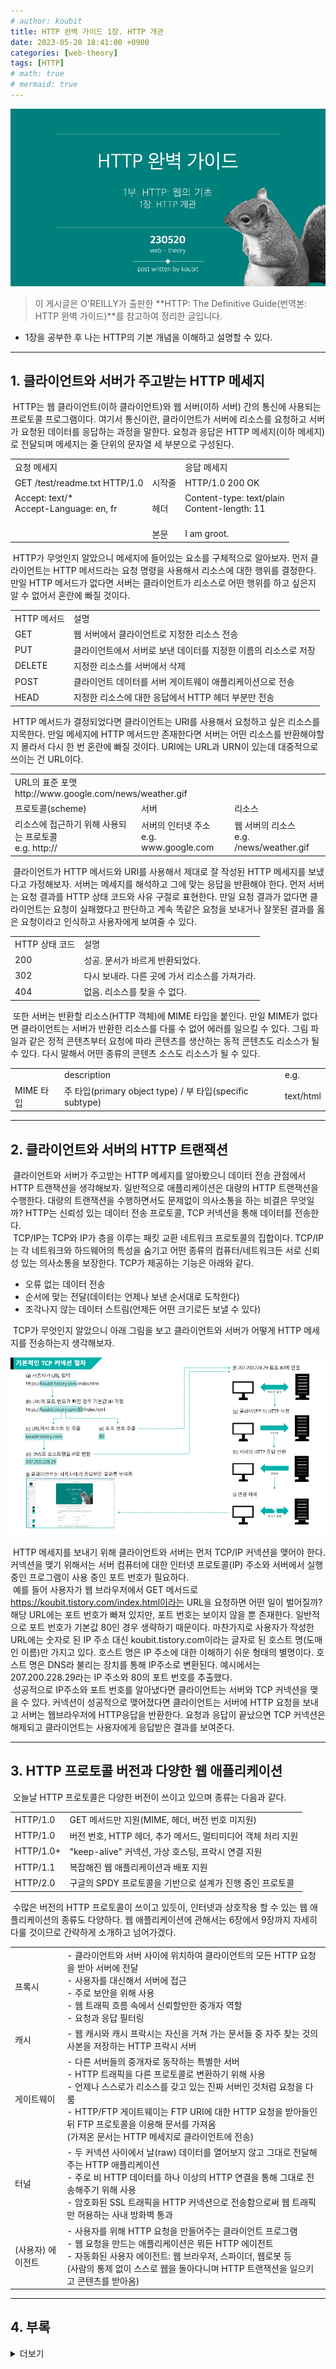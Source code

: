 ```yaml
---
# author: koubit
title: HTTP 완벽 가이드 1장. HTTP 개관
date: 2023-05-20 18:41:00 +0900
categories: [web-theory]
tags: [HTTP]
# math: true
# mermaid: true
---
```


![슬라이드1](/assets/img/computer-science/web/theory/20230520-slide1.png)

> 이 게시글은 O'REILLY가 출판한 **HTTP: The Definitive Guide(번역본: HTTP 완벽 가이드)**를 참고하여 정리한 글입니다.  

* 1장을 공부한 후 나는 HTTP의 기본 개념을 이해하고 설명할 수 있다.

* * *

## 1. 클라이언트와 서버가 주고받는 HTTP 메세지
 HTTP는 웹 클라이언트(이하 클라이언트)와 웹 서버(이하 서버) 간의 통신에 사용되는 프로토콜 프로그램이다. 여기서 통신이란, 클라이언트가 서버에 리소스를 요청하고 서버가 요청된 데이터를 응답하는 과정을 말한다. 요청과 응답은 HTTP 메세지(이하 메세지)로 전달되며 메세지는 줄 단위의 문자열 세 부분으로 구성된다.

<div class="tb-plain">
    <link rel="stylesheet" href="/assets/css/computer-science/web/20230520-style.css">
    <table>
        <tbody>
            <tr>
                <td>요청 메세지</td>
                <td>&nbsp;</td>
                <td>응답 메세지</td>
            </tr>
            <tr>
                <td>GET /test/readme.txt HTTP/1.0</td>
                <td class="txt-c">시작줄</td>
                <td>HTTP/1.0 200 OK</td>
            </tr>
            <tr>
                <td>
                    Accept: text/*<br/>Accept-Language: en, fr<br/>
                    <br/>
                </td>
                <td  class="txt-c">헤더</td>
                <td>
                    Content-type: text/plain<br/>Content-length: 11<br/>
                    <br/>
                </td>
            </tr>
            <tr>
                <td>&nbsp;</td>
                <td  class="txt-c">본문</td>
                <td>I am groot.</td>
            </tr>
        </tbody>
    </table>
</div>

 HTTP가 무엇인지 알았으니 메세지에 들어있는 요소를 구체적으로 알아보자. 먼저 클라이언트는 HTTP 메서드라는 요청 명령을 사용해서 리소스에 대한 행위를 결정한다. 만일 HTTP 메서드가 없다면 서버는 클라이언트가 리소스로 어떤 행위를 하고 싶은지 알 수 없어서 혼란에 빠질 것이다.

<div class="tb-plain">
    <link rel="stylesheet" href="/assets/css/computer-science/web/20230520-style.css">
    <table>
        <tbody>
            <tr>
                <td>HTTP 메서드</td>
                <td>설명</td>
            </tr>
            <tr>
                <td>GET</td>
                <td>웹 서버에서 클라이언트로 지정한 리소스 전송</td>
            </tr>
            <tr>
                <td>PUT</td>
                <td>클라이언트에서 서버로 보낸 데이터를 지정한 이름의 리소스로 저장</td>
            </tr>
            <tr>
                <td>DELETE</td>
                <td>지정한 리소스를 서버에서 삭제</td>
            </tr>
            <tr>
                <td>POST</td>
                <td>클라이언트 데이터를 서버 게이트웨이 애플리케이션으로 전송</td>
            </tr>
            <tr>
                <td>HEAD</td>
                <td>지정한 리소스에 대한 응답에서 HTTP 헤더 부분만 전송</td>
            </tr>
        </tbody>
    </table>
</div>

 HTTP 메서드가 결정되었다면 클라이언트는 URI를 사용해서 요청하고 싶은 리소스를 지목한다. 만일 메세지에 HTTP 메서드만 존재한다면 서버는 어떤 리소스를 반환해야할지 몰라서 다시 한 번 혼란에 빠질 것이다. URI에는 URL과 URN이 있는데 대중적으로 쓰이는 건 URL이다.

<div class="tb-plain">
    <link rel="stylesheet" href="/assets/css/computer-science/web/20230520-style.css">
    <table>
        <tbody>
            <tr>
                <td class="txt-c" colspan="3">
                    URL의 표준 포맷<br/>
                    http://www.google.com/news/weather.gif
                </td>
            </tr>
            <tr>
                <td>프로토콜(scheme)</td>
                <td>서버</td>
                <td>리소스</td>
            </tr>
            <tr>
                <td>
                    리소스에 접근하기 위해 사용되는 프로토콜<br/>
                    e.g. http://
                </td>
                <td>
                    서버의 인터넷 주소<br/>
                    e.g. www.google.com
                </td>
                <td>
                    웹 서버의 리소스<br/>
                    e.g. /news/weather.gif
                </td>
            </tr>
        </tbody>
    </table>
</div>

 클라이언트가 HTTP 메서드와 URI를 사용해서 제대로 잘 작성된 HTTP 메세지를 보냈다고 가정해보자. 서버는 메세지를 해석하고 그에 맞는 응답을 반환해야 한다. 먼저 서버는 요청 결과를 HTTP 상태 코드와 사유 구절로 표현한다. 만일 요청 결과가 없다면 클라이언트는 요청이 실패했다고 판단하고 계속 똑같은 요청을 보내거나 잘못된 결과를 옳은 요청이라고 인식하고 사용자에게 보여줄 수 있다.

<div class="tb-plain">
    <link rel="stylesheet" href="/assets/css/computer-science/web/20230520-style.css">
    <table>
        <tbody>
            <tr>
                <td>HTTP 상태 코드</td>
                <td>설명</td>
            </tr>
            <tr>
                <td>200</td>
                <td>성공. 문서가 바르게 반환되었다.</td>
            </tr>
            <tr>
                <td>302</td>
                <td>다시 보내라. 다른 곳에 가서 리소스를 가져가라.</td>
            </tr>
            <tr>
                <td>404</td>
                <td>없음. 리소스를 찾을 수 없다.</td>
            </tr>
        </tbody>
    </table>
</div>

 또한 서버는 반환할 리소스(HTTP 객체)에 MIME 타입을 붙인다. 만일 MIME가 없다면 클라이언트는 서버가 반환한 리소스를 다룰 수 없어 에러를 일으킬 수 있다. 그림 파일과 같은 정적 콘텐츠부터 요청에 따라 콘텐츠를 생산하는 동적 콘텐츠도 리소스가 될 수 있다. 다시 말해서 어떤 종류의 콘텐츠 소스도 리소스가 될 수 있다.

<div class="tb-plain">
    <link rel="stylesheet" href="/assets/css/computer-science/web/theory/20230520-style.css">
    <table>
        <tbody>
            <tr>
                <td>&nbsp;</td>
                <td>description</td>
                <td>e.g.</td>
            </tr>
            <tr>
                <td>MIME 타입</td>
                <td>주 타입(primary object type) / 부 타입(specific subtype)</td>
                <td>text/html</td>
            </tr>
        </tbody>
    </table>
</div>

* * *

## 2. 클라이언트와 서버의 HTTP 트랜잭션
 클라이언트와 서버가 주고받는 HTTP 메세지를 알아봤으니 데이터 전송 관점에서 HTTP 트랜잭션을 생각해보자. 일반적으로 애플리케이션은 대량의 HTTP 트랜잭션을 수행한다. 대량의 트랜잭션을 수행하면서도 문제없이 의사소통을 하는 비결은 무엇일까? HTTP는 신뢰성 있는 데이터 전송 프로토콜, TCP 커넥션을 통해 데이터를 전송한다.  
 TCP/IP는 TCP와 IP가 층을 이루는 패킷 교환 네트워크 프로토콜의 집합이다. TCP/IP는 각 네트워크와 하드웨어의 특성을 숨기고 어떤 종류의 컴퓨터/네트워크든 서로 신뢰성 있는 의사소통을 보장한다. TCP가 제공하는 기능은 아래와 같다.

*   오류 없는 데이터 전송
*   순서에 맞는 전달(데이터는 언제나 보낸 순서대로 도착한다)
*   조각나지 않는 데이터 스트림(언제든 어떤 크기로든 보낼 수 있다)

 TCP가 무엇인지 알았으니 아래 그림을 보고 클라이언트와 서버가 어떻게 HTTP 메세지를 전송하는지 생각해보자.

![슬라이드2](/assets/img/computer-science/web/theory/20230520-slide2.png)

 HTTP 메세지를 보내기 위해 클라이언트와 서버는 먼저 TCP/IP 커넥션을 맺어야 한다. 커넥션을 맺기 위해서는 서버 컴퓨터에 대한 인터넷 프로토콜(IP) 주소와 서버에서 실행 중인 프로그램이 사용 중인 포트 번호가 필요하다.  
 예를 들어 사용자가 웹 브라우저에서 GET 메서드로 https://koubit.tistory.com/index.html이라는 URL을 요청하면 어떤 일이 벌어질까? 해당 URL에는 포트 번호가 빠져 있지만, 포트 번호는 보이지 않을 뿐 존재한다. 일반적으로 포트 번호가 기본값 80인 경우 생략하기 때문이다. 마찬가지로 사용자가 작성한 URL에는 숫자로 된 IP 주소 대신 koubit.tistory.com이라는 글자로 된 호스트 명(도매인 이름)만 가지고 있다. 호스트 명은 IP 주소에 대한 이해하기 쉬운 형태의 별명이다. 호스트 명은 DNS라 불리는 장치를 통해 IP주소로 변환된다. 예시에서는 207.200.228.29라는 IP 주소와 80의 포트 번호를 추출했다.  
 성공적으로 IP주소와 포트 번호를 알아냈다면 클라이언트는 서버와 TCP 커넥션을 맺을 수 있다. 커넥션이 성공적으로 맺어졌다면 클라이언트는 서버에 HTTP 요청을 보내고 서버는 웹브라우저에 HTTP응답을 반환한다. 요청과 응답이 끝났으면 TCP 커넥션은 해제되고 클라이언트는 사용자에게 응답받은 결과를 보여준다.

* * *

## 3. HTTP 프로토콜 버전과 다양한 웹 애플리케이션
 오늘날 HTTP 프로토콜은 다양한 버전이 쓰이고 있으며 종류는 다음과 같다.

<div class="tb-plain">
    <link rel="stylesheet" href="/assets/css/computer-science/web/20230520-style.css">
    <table>
        <tbody>
            <tr>
                <td>HTTP/1.0</td>
                <td>GET 메서드만 지원(MIME, 헤더, 버전 번호 미지원)</td>
            </tr>
            <tr>
                <td>HTTP/1.0</td>
                <td>버전 번호, HTTP 헤더, 추가 메서드, 멀티미디어 객체 처리 지원</td>
            </tr>
            <tr>
                <td>HTTP/1.0+</td>
                <td>"keep-alive" 커넥션, 가상 호스팅, 프락시 연결 지원</td>
            </tr>
            <tr>
                <td>HTTP/1.1</td>
                <td>복잡해진 웹 애플리케이션과 배포 지원</td>
            </tr>
            <tr>
                <td>HTTP/2.0</td>
                <td>구글의 SPDY 프로토콜을 기반으로 설계가 진행 중인 프로토콜</td>
            </tr>
        </tbody>
    </table>
</div>

 수많은 버전의 HTTP 프로토콜이 쓰이고 있듯이, 인터넷과 상호작용 할 수 있는 웹 애플리케이션의 종류도 다양하다. 웹 애플리케이션에 관해서는 6장에서 9장까지 자세히 다룰 것이므로 간략하게 소개하고 넘어가겠다.

<div class="tb-plain">
    <link rel="stylesheet" href="/assets/css/computer-science/web/20230520-style.css">
    <table>
        <tbody>
            <tr>
                <td>프록시</td>
                <td>
                    - 클라이언트와 서버 사이에 위치하여 클라이언트의 모든 HTTP 요청을 받아 서버에 전달<br/>
                    - 사용자를 대신해서 서버에 접근<br/>
                    - 주로 보안을 위해 사용<br/>
                    - 웹 트래픽 흐름 속에서 신뢰할만한 중개자 역할<br/>
                    - 요청과 응답 필터링
                </td>
            </tr>
            <tr>
                <td>캐시</td>
                <td>- 웹 캐시와 캐시 프락시는 자신을 거쳐 가는 문서들 중 자주 찾는 것의 사본을 저장하는 HTTP 프락시 서버</td>
            </tr>
            <tr>
                <td>게이트웨이</td>
                <td>
                    - 다른 서버들의 중개자로 동작하는 특별한 서버<br/>
                    - HTTP 트래픽을 다른 프로토콜로 변환하기 위해 사용<br/>
                    - 언제나 스스로가 리소스를 갖고 있는 진짜 서버인 것처럼 요청을 다룸<br/>
                    - HTTP/FTP 게이트웨이는 FTP URI에 대한 HTTP 요청을 받아들인 뒤 FTP 프로토콜을 이용해 문서를 가져옴<br/>
                    (가져온 문서는 HTTP 메세지로 클라이언트에 전송)
                </td>
            </tr>
            <tr>
                <td>터널</td>
                <td>
                    - 두 커넥션 사이에서 날(raw) 데이터를 열어보지 않고 그대로 전달해주는 HTTP 애플리케이션<br/>
                    - 주로 비 HTTP 데이터를 하나 이상의 HTTP 연결을 통해 그대로 전송해주기 위해 사용<br/>
                    - 암호화된 SSL 트래픽을 HTTP 커넥션으로 전송함으로써 웹 트래픽만 허용하는 사내 방화벽 통과
                </td>
            </tr>
            <tr>
                <td>(사용자) 에이전트</td>
                <td>
                    - 사용자를 위해 HTTP 요청을 만들어주는 클라이언트 프로그램<br/>
                    - 웹 요청을 만드는 애플리케이션은 뭐든 HTTP 에이전트<br/>
                    - 자동화된 사용자 에이전트: 웹 브라우저, 스파이더, 웹로봇 등<br/>
                    (사람의 통제 없이 스스로 웹을 돌아다니며 HTTP 트랜잭션을 일으키고 콘텐츠를 받아옴)
                </td>
            </tr>
        </tbody>
    </table>
</div>

* * *

## 4. 부록
<details>
<summary>더보기</summary>
<div markdown="1">

### 부록 A 단어 정리
*   WWW(World Wide Web, 월드 와이드 웹): 인터넷을 통해 문서 및 기타 웹 리소스에 액세스할 수 있는 정보 시스템
*   HTTP(Hypertext Transfer protocol): WWW에서 통신하는데 사용되는 프로토콜 프로그램
*   Protocol: 서로 합의하여 정한 규칙
*   Web Client(HTTP Client): 웹 서버에 요청을 보내고 응답을 처리하는 프로그램(e.g. 구글 크롬과 같은 웹 브라우저)
*   Web Server(HTTP Server): 웹 클라이언트의 요청을 처리하고 응답을 돌려주는 프로그램
*   Web Resource: 웹 서버가 관리하는 모든 정적·동적 콘텐츠
*   Static Resource: 텍스트, HTML, 워드, 동영상 등 변하지 않는 모든 종류의 콘텐츠
*   Dynamic Resource: 웹 캠 게이트웨이, 인터넷 검색엔진 등 시간에 따라 변하는 모든 종류의 콘텐츠
*   MIME(Multipurpose Internet Mail Extensions, 다목적 인터넷 메일 확장): HTTP에서 멀티미디어 콘텐츠를 구분짓는 라벨
*   URI(Uniform Resource Identifier, 통합 자원 식별자): 웹 리소스를 고유하게 구분짓는 식별자
*   URL(Uniform Resource Location, 통합 자원 지시자): 특정 리소스에 대한 구체적인 위치
*   URN(Uniform Resource Name, 유니폼 리소스 이름): 리소스의 위치에 영향 받지 않는 이름
*   TCP/IP: 패킷 교환 네트워크 프로토콜의 집합
*   IP(Internet Protocol, 인터넷 프로토콜): 컴퓨터 네트워크에서 장치들이 서로를 인식하고 통신하기 위해 사용하는 특수한 번호
*   Port Number: 운영체제 통신의 종단점으로 네트워크 서비스나 특정 프로세스를 식별하는 논리 단위
*   DNS(Domain Name Service, 도매인 이름 서비스): 호스트 명(IP 주소의 별명)을 IP로 변환하는 서비스
*   Proxy: 클라이언트와 서버 사이 위치하며 클라이언트의 HTTP 요청을 받아 서버에 전달하는 서버 혹은 응용 프로그램
*   (Web) Cache: 자주 찾는 것의 사본을 저장하는 HTTP proxy 서버 
*   Gateway: 다른 서버의 중개자로 동작하는 서버
*   Turnnel: 두 커넥션 사이에서 날 데이터를 그대로 전달하는 HTTP 애플리케이션
*   Agent: 사용자를 위해 HTTP 요청을 만들어주는 클라이언트 프로그램

### 부록 B 참고 링크
*   동물 이미지 원본 사이트: https://www.pexels.com/search/Lined%20Ground%20Squirrel/
*   이미지 외곽선 분리 사이트: https://www.remove.bg/upload
*   단어 의미 참고 사이트: ko.wikipedia.org

</div>
</details>
